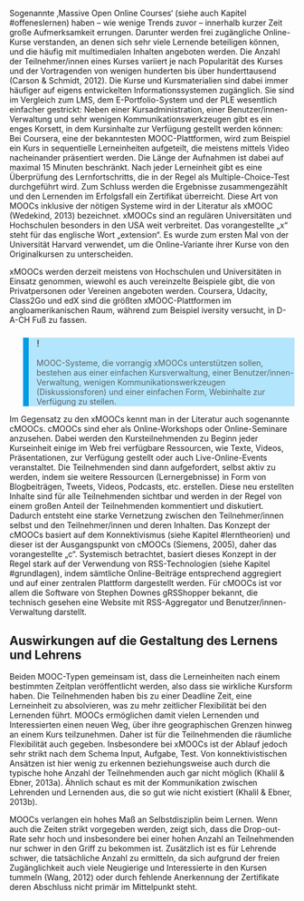 Sogenannte ‚Massive Open Online Courses‘ (siehe auch Kapitel #offeneslernen) haben – wie wenige Trends zuvor – innerhalb kurzer Zeit große Aufmerksamkeit errungen. Darunter werden frei zugängliche Online-Kurse verstanden, an denen sich sehr viele Lernende beteiligen können, und die häufig mit multimedialen Inhalten angeboten werden. Die Anzahl der Teilnehmer/innen eines Kurses variiert je nach Popularität des Kurses und der Vortragenden von wenigen hunderten bis über hunderttausend (Carson &amp; Schmidt, 2012). Die Kurse und Kursmaterialien sind dabei immer häufiger auf eigens entwickelten Informationssystemen zugänglich. Sie sind im Vergleich zum LMS, dem E-Portfolio-System und der PLE wesentlich einfacher gestrickt: Neben einer Kursadministration, einer Benutzer/innen-Verwaltung und sehr wenigen Kommunikationswerkzeugen gibt es ein enges Korsett, in dem Kursinhalte zur Verfügung gestellt werden können: Bei Coursera, eine der bekanntesten MOOC-Plattformen, wird zum Beispiel ein Kurs in sequentielle Lerneinheiten aufgeteilt, die meistens mittels Video nacheinander präsentiert werden. Die Länge der Aufnahmen ist dabei auf maximal 15 Minuten beschränkt. Nach jeder Lerneinheit gibt es eine Überprüfung des Lernfortschritts, die in der Regel als Multiple-Choice-Test durchgeführt wird. Zum Schluss werden die Ergebnisse zusammengezählt und den Lernenden im Erfolgsfall ein Zertifikat überreicht. Diese Art von MOOCs inklusive der nötigen Systeme wird in der Literatur als xMOOC (Wedekind, 2013) bezeichnet. xMOOCs sind an regulären Universitäten und Hochschulen besonders in den USA weit verbreitet. Das vorangestellte „x“ steht für das englische Wort „extension“. Es wurde zum ersten Mal von der Universität Harvard verwendet, um die Online-Variante ihrer Kurse von den Originalkursen zu unterscheiden.

xMOOCs werden derzeit meistens von Hochschulen und Universitäten in Einsatz genommen, wiewohl es auch vereinzelte Beispiele gibt, die von Privatpersonen oder Vereinen angeboten werden. Coursera, Udacity, Class2Go und edX sind die größten xMOOC-Plattformen im angloamerikanischen Raum, während zum Beispiel iversity versucht, in D-A-CH Fuß zu fassen.

<blockquote style="background: #B3E5FC; border-left: 10px solid #039BE5">

### !

MOOC-Systeme, die vorrangig xMOOCs unterstützen sollen, bestehen aus einer einfachen Kursverwaltung, einer Benutzer/innen-Verwaltung, wenigen Kommunikationswerkzeugen (Diskussionsforen) und einer einfachen Form, Webinhalte zur Verfügung zu stellen.

</blockquote>

Im Gegensatz zu den xMOOCs kennt man in der Literatur auch sogenannte cMOOCs. cMOOCs sind eher als Online-Workshops oder Online-Seminare anzusehen. Dabei werden den Kursteilnehmenden zu Beginn jeder Kurseinheit einige im Web frei verfügbare Ressourcen, wie Texte, Videos, Präsentationen, zur Verfügung gestellt oder auch Live-Online-Events veranstaltet. Die Teilnehmenden sind dann aufgefordert, selbst aktiv zu werden, indem sie weitere Ressourcen (Lernergebnisse) in Form von Blogbeiträgen, Tweets, Videos, Podcasts, etc. erstellen. Diese neu erstellten Inhalte sind für alle Teilnehmenden sichtbar und werden in der Regel von einem großen Anteil der Teilnehmenden kommentiert und diskutiert. Dadurch entsteht eine starke Vernetzung zwischen den Teilnehmer/innen selbst und den Teilnehmer/innen und deren Inhalten. Das Konzept der cMOOCs basiert auf dem Konnektivismus (siehe Kapitel #lerntheorien) und dieser ist der Ausgangspunkt von cMOOCs (Siemens, 2005), daher das vorangestellte „c“. Systemisch betrachtet, basiert dieses Konzept in der Regel stark auf der Verwendung von RSS-Technologien (siehe Kapitel #grundlagen), indem sämtliche Online-Beiträge entsprechend aggregiert und auf einer zentralen Plattform dargestellt werden. Für cMOOCs ist vor allem die Software von Stephen Downes gRSShopper bekannt, die technisch gesehen eine Website mit RSS-Aggregator und Benutzer/innen-Verwaltung darstellt.

## Auswirkungen auf die Gestaltung des Lernens und Lehrens

Beiden MOOC-Typen gemeinsam ist, dass die Lerneinheiten nach einem bestimmten Zeitplan veröffentlicht werden, also dass sie wirkliche Kursform haben. Die Teilnehmenden haben bis zu einer Deadline Zeit, eine Lerneinheit zu absolvieren, was zu mehr zeitlicher Flexibilität bei den Lernenden führt. MOOCs ermöglichen damit vielen Lernenden und Interessierten einen neuen Weg, über ihre geographischen Grenzen hinweg an einem Kurs teilzunehmen. Daher ist für die Teilnehmenden die räumliche Flexibilität auch gegeben. Insbesondere bei xMOOCs ist der Ablauf jedoch sehr strikt nach dem Schema Input, Aufgabe, Test. Von konnektivistischen Ansätzen ist hier wenig zu erkennen beziehungsweise auch durch die typische hohe Anzahl der Teilnehmenden auch gar nicht möglich (Khalil &amp; Ebner, 2013a). Ähnlich schaut es mit der Kommunikation zwischen Lehrenden und Lernenden aus, die so gut wie nicht existiert (Khalil &amp; Ebner, 2013b).

MOOCs verlangen ein hohes Maß an Selbstdisziplin beim Lernen. Wenn auch die Zeiten strikt vorgegeben werden, zeigt sich, dass die Drop-out-Rate sehr hoch und insbesondere bei einer hohen Anzahl an Teilnehmenden nur schwer in den Griff zu bekommen ist. Zusätzlich ist es für Lehrende schwer, die tatsächliche Anzahl zu ermitteln, da sich aufgrund der freien Zugänglichkeit auch viele Neugierige und Interessierte in den Kursen tummeln (Wang, 2012) oder durch fehlende Anerkennung der Zertifikate deren Abschluss nicht primär im Mittelpunkt steht.
